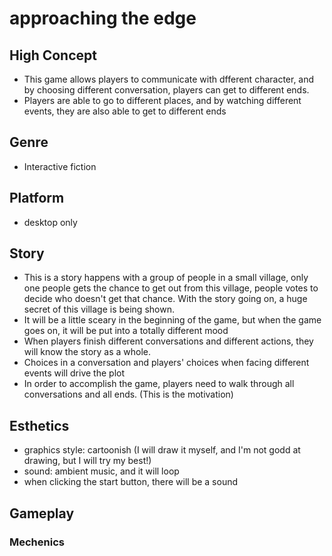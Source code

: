 # approaching the edge

## High Concept
- This game allows players to communicate with dfferent character, and by choosing different conversation, players can get to different ends.
- Players are able to go to different places, and by watching different events, they are also able to get to different ends

## Genre
- Interactive fiction

## Platform
- desktop only

## Story
- This is a story happens with a group of people in a small village, only one people gets the chance to get out from this village, people votes to decide who doesn't get that chance. With the story going on, a huge secret of this village is being shown.
- It will be a little sceary in the beginning of the game, but when the game goes on, it will be put into a totally different mood
- When players finish different conversations and different actions, they will know the story as a whole.
- Choices in a conversation and players' choices when facing different events will drive the plot
- In order to accomplish the game, players need to walk through all conversations and all ends. (This is the motivation)

## Esthetics
- graphics style: cartoonish (I will draw it myself, and I'm not godd at drawing, but I will try my best!)
- sound: ambient music, and it will loop
- when clicking the start button, there will be a sound

## Gameplay
### Mechenics
